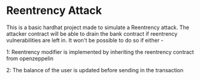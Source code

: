 # Reentrency Attack


This is a basic hardhat project made to simulate a Reentrency attack.
The attacker contract will be able to drain the bank contract if reentrency vulnerabilities are left in. It won't be possible to do so if either -

1: Reentrency modifier is implemented by inheriting the reentrency contract from openzeppelin


2: The balance of the user is updated before sending in the transaction